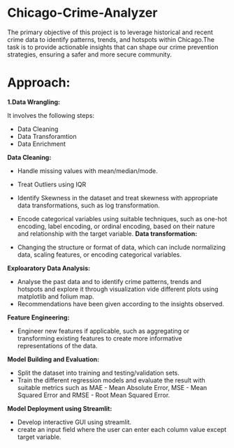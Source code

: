 # Chicago-Crime-Analyzer
The primary objective of this project is to leverage historical and recent crime data to identify patterns, trends, and hotspots within Chicago.The task is to provide actionable insights that can shape our crime prevention strategies, ensuring a safer and more secure community.

# Approach:

**1.Data Wrangling:**

It involves the following steps:

  * Data Cleaning
  * Data Transforamtion
  * Data Enrichment

**Data Cleaning:**

  * Handle missing values with mean/median/mode.
  * Treat Outliers using IQR
  * Identify Skewness in the dataset and treat skewness with appropriate data transformations,
    such as log transformation.
  * Encode categorical variables using suitable techniques, such as one-hot encoding, label encoding,
    or ordinal encoding, based on their nature and relationship with the target variable.
**Data transformation:**

  *  Changing the structure or format of data, which can include normalizing data, scaling features, or encoding categorical variables.

**Exploaratory Data Analysis:**

  * Analyse the past data and to identify crime patterns, trends and hotspots and explore it through visualization vide different plots
    using matplotlib and folium map.
  * Recommendations have been given according to the insights observed.

**Feature Engineering:**

  * Engineer new features if applicable, such as aggregating or transforming existing features to create more informative representations of the data.

**Model Building and Evaluation:**

* Split the dataset into training and testing/validation sets.
* Train the different regression models and evaluate the result with suitable metrics such as MAE - Mean Absolute Error, MSE - Mean Squared Error and
  RMSE - Root Mean Squared Error.

**Model Deployment using Streamlit:**
* Develop interactive GUI using streamlit.
* create an input field where the user can enter each column value except target variable.

    

